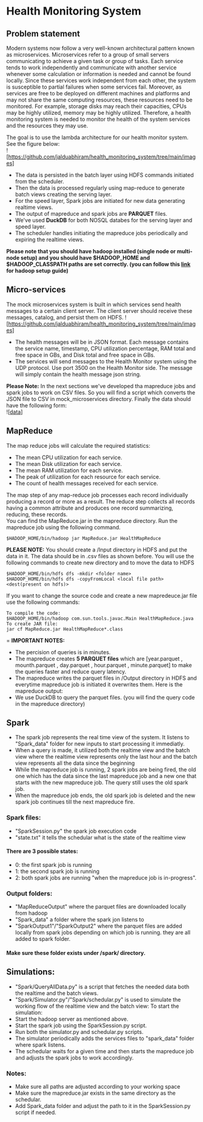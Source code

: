 # Health Monitoring System

## Problem statement

Modern systems now follow a very well-known architectural pattern known as
microservices. Microservices refer to a group of small servers communicating to
achieve a given task or group of tasks. Each service tends to work independently
and communicate with another service whenever some calculation or information
is needed and cannot be found locally. Since these services work independent from
each other, the system is susceptible to partial failures when some services fail.
Moreover, as services are free to be deployed on different machines and platforms
and may not share the same computing resources, these resources need to be
monitored. For example, storage disks may reach their capacities, CPUs may be
highly utilized, memory may be highly utilized. Therefore, a health monitoring
system is needed to monitor the health of the system services and the resources
they may use. <br>

The goal is to use the lambda architecture for our health
monitor system. See the figure below:<br>
![https://github.com/jalduabhiram/health_monitoring_system/tree/main/images]<br>

* The data is persisted in the batch layer using HDFS commands initiated from the scheduler.
* Then the data is processed regularly using map-reduce to generate batch views creating the serving layer.
* For the speed layer, Spark jobs are initiated for new data generating realtime views.
* The output of mapreduce and spark jobs are <b>PARQUET</b> files.
* We've used <b>DuckDB</b> for both NOSQL databes for the serving layer and speed layer.
* The scheduler handles initiating the mapreduce jobs periodically and expiring the realtime views.

<b>Please note that you should have hadoop installed (single node or multi-node setup) and you should have $HADOOP_HOME and $HADOOP_CLASSPATH paths are set correctly. (you can follow this <a href = "https://hadoop.apache.org/docs/stable/hadoop-project-dist/hadoop-common/SingleCluster.html">link</a> for hadoop setup guide)</b>

## Micro-services 

The mock microservices system is built in which
services send health messages to a certain client server. The client server should
receive these messages, catalog, and persist them on HDFS.
![https://github.com/jalduabhiram/health_monitoring_system/tree/main/images]<br>
* The health messages will be in JSON format. Each message contains the service
name, timestamp, CPU utilization percentage, RAM total and free space in GBs,
and Disk total and free space in GBs.<br>
* The services will send messages to the Health Monitor system using the UDP
protocol. Use port 3500 on the Health Monitor side. The message will simply
contain the health message json string.<br>

<b>Please Note:</b> In the next sections we've developed tha mapreduce jobs and spark jobs to work on CSV files.
So you will find a script which converts the JSON file to CSV in mock_microservices directory. Finally the data should have
the following form:<br>
![[data](https://github.com/jalduabhiram/health_monitoring_system/tree/main/images)]

## MapReduce

The map reduce jobs will calculate the required statistics:
* The mean CPU utilization for each service.
* The mean Disk utilization for each service.
* The mean RAM utilization for each service.
* The peak of utilization for each resource for each service.
* The count of health messages received for each service.<br>

The map step of any map-reduce job processes each record
individually producing a record or more as a result. The reduce step collects all
records having a common attribute and produces one record summarizing,
reducing, these records.<br>
You can find the MapReduce.jar in the mapreduce directory. Run the mapreduce job using the following command.<br>
```
$HADOOP_HOME/bin/hadoop jar MapReduce.jar HealthMapReduce
```
<b>PLEASE NOTE:</b> You should create a /Input directory in HDFS and put the data in it.
The data should be in .csv files as shown before. You will use the following commands
to create new directory and to move the data to HDFS
```
$HADOOP_HOME/bin/hdfs dfs -mkdir <folder name>
$HADOOP_HOME/bin/hdfs dfs -copyFromLocal <local file path>  <dest(present on hdfs)>
```
If you want to change the source code and create a new mapredeuce.jar file use the following commands:
```
To compile the code:
$HADOOP_HOME/bin/hadoop com.sun.tools.javac.Main HealthMapReduce.java
To create JAR file:
jar cf MapReduce.jar HealthMapReduce*.class
```
=
<b>IMPORTANT NOTES:</b>
* The percision of queries is in minutes.
* The mapreduce creates <b>5 PARQUET files</b> which are [year.parquet , mounth.parquet , day.parquet , hour.parquet , minute.parquet] 
to make the queries faster and reduce query latency.
* The mapreduce writes the parquet files in /Output directory in HDFS and everytime mapreduce job is initiated it overwrites them.
 Here is the mapreduce output:
* We use DuckDB to query the parquet files. (you will find the query code in the mapreduce directory)

## Spark
* The spark job represents the real time view of the system.
It listens to "Spark_data" folder for new inputs to start processing it immediatly.
* When a query is made, it utilized both the realtime view and the batch view where the realtime view represents only the last hour and the batch view represents all the data since the beginning
* While the mapreduce job is running, 2 spark jobs are being fired, the old one which has the data since the last mapreduce job and a new one that starts with the new mapreduce job.
The query still uses the old spark job.
* When the mapreduce job ends, the old spark job is deleted and the new spark job continues till the next mapreduce fire.

### Spark files:
* "SparkSession.py" the spark job execution code
* "state.txt" it tells the schedular what is the state of the realtime view
#### There are 3 possible states:
 * 0: the first spark job is running
 * 1: the second spark job is running
 * 2: both spark jobs are running "when the mapreduce job is in-progress".
 
### Output folders:
* "MapReduceOutput" where the parquet files are downloaded locally from hadoop
* "Spark_data" a folder where the spark jon listens to
* "SparkOutput1"/"SparkOutput2" where the parquet files are added locally from spark jobs depending on which job is running.
they are all added to spark folder.
#### Make sure these folder exists under /spark/ directory.

## Simulations:
* "Spark/QueryAllData.py" is a script that fetches the needed data both the realtime and the batch views.
* "Spark/Simulator.py"/"Spark/schedular.py" is used to simulate the working flow of the realtime view and the batch view:
To start the simulation:
* Start the hadoop server as mentioned above.
* Start the spark job using the SparkSession.py script.
* Run both the simulator.py and schedular.py scripts.
* The simulator periodically adds the services files to "spark_data" folder where spark listens.
* The schedular waits for a given time and then starts the mapreduce job and adjusts the spark jobs to work accordingly.

### Notes:
* Make sure all paths are adjusted according to your working space
* Make sure the mapreduce.jar exists in the same directory as the schedular.
* Add Spark_data folder and adjust the path to it in the SparkSession.py script if needed.

